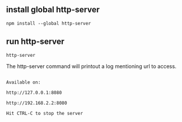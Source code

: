 ## install global http-server

`npm install --global http-server
`
## run http-server
`http-server
`

The http-server command will printout a log mentioning url to access.

```Starting up http-server, serving ./

Available on:

http://127.0.0.1:8080

http://192.168.2.2:8080

Hit CTRL-C to stop the server

```

